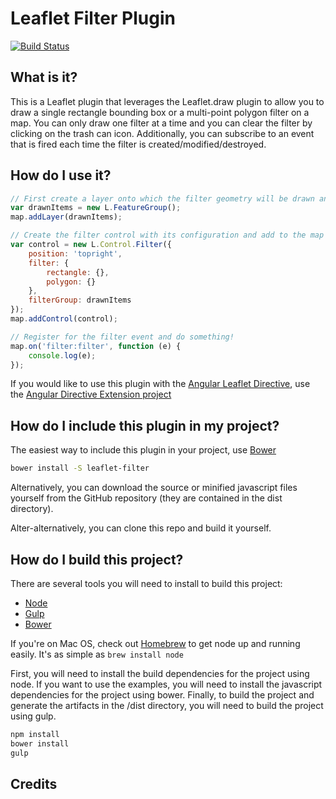 # Leaflet Filter Plugin

[![Build Status][travis-image]][travis-url]

## What is it?
This is a Leaflet plugin that leverages the Leaflet.draw plugin to allow you to draw a single rectangle bounding box or a multi-point polygon filter on a map.
You can only draw one filter at a time and you can clear the filter by clicking on the trash can icon. Additionally, you can subscribe to an event that is fired each time the filter is created/modified/destroyed.

## How do I use it?

```js
// First create a layer onto which the filter geometry will be drawn and add it to the map
var drawnItems = new L.FeatureGroup();
map.addLayer(drawnItems);

// Create the filter control with its configuration and add to the map
var control = new L.Control.Filter({
	position: 'topright',
	filter: {
		rectangle: {},
		polygon: {}
	},
	filterGroup: drawnItems
});
map.addControl(control);

// Register for the filter event and do something!
map.on('filter:filter', function (e) {
	console.log(e);
});

```

If you would like to use this plugin with the [Angular Leaflet Directive](https://github.com/tombatossals/angular-leaflet-directive), use the [Angular Directive Extension project](https://github.com/Asymmetrik/angular-leaflet-directive-ext)

## How do I include this plugin in my project?
The easiest way to include this plugin in your project, use [Bower](http://bower.io)

```bash
bower install -S leaflet-filter
```

Alternatively, you can download the source or minified javascript files yourself from the GitHub repository (they are contained in the dist directory).

Alter-alternatively, you can clone this repo and build it yourself.

## How do I build this project?
There are several tools you will need to install to build this project:
* [Node](http://nodejs.org/)
* [Gulp](http://http://gulpjs.com/)
* [Bower](http://bower.io)

If you're on Mac OS, check out [Homebrew](https://github.com/mxcl/homebrew) to get node up and running easily. It's as simple as `brew install node`

First, you will need to install the build dependencies for the project using node. If you want to use the examples, you will need to install the javascript dependencies for the project using bower. Finally, to build the project and generate the artifacts in the /dist directory, you will need to build the project using gulp. 

```bash
npm install
bower install
gulp
```

## Credits


[travis-url]: https://travis-ci.org/Asymmetrik/leaflet-filter/
[travis-image]: https://travis-ci.org/Asymmetrik/leaflet-filter.svg
